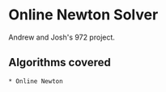 # Online Newton Solver
Andrew and Josh's 972 project.

## Algorithms covered
```
* Online Newton
```
